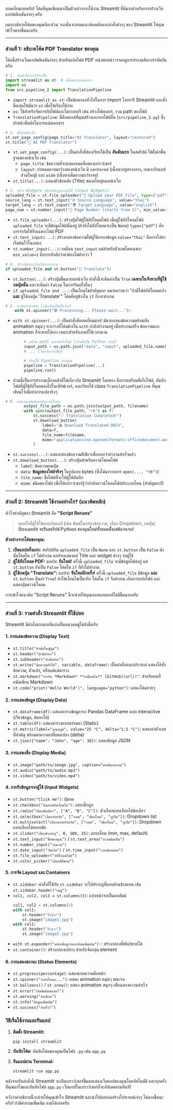 ยอดเยี่ยมเลยครับ! โค้ดที่คุณเขียนมาเป็นตัวอย่างการใช้งาน Streamlit ที่ดีมากสำหรับการสร้างเว็บแอปพลิเคชันง่ายๆ ครับ

ผมจะอธิบายโค้ดของคุณทีละส่วน จากนั้นจะสอนแนวคิดหลักและคำสั่งต่างๆ ของ Streamlit ให้คุณเข้าใจมากขึ้นนะครับ

---

### **ส่วนที่ 1: อธิบายโค้ด PDF Translator ของคุณ**

โค้ดนี้สร้างเว็บแอปพลิเคชันง่ายๆ สำหรับแปลไฟล์ PDF หน้าต่อหน้า เรามาดูการทำงานทีละบรรทัดกันครับ

```python
# 1. นำเข้าไลบรารีที่จำเป็น
import streamlit as st  # นี่คือพระเอกของเรา
import os
from src.pipeline_2 import TranslationPipeline 
```
- `import streamlit as st`: เป็นข้อตกลงทั่วไปในการ import ไลบรารี Streamlit และตั้งชื่อเล่นให้มันว่า `st` เพื่อให้เรียกใช้ง่าย
- `os`: ใช้สำหรับจัดการกับไฟล์และไดเรกทอรี เช่น สร้างโฟลเดอร์, รวม path ของไฟล์
- `TranslationPipeline`: นี่คือคลาสที่คุณสร้างเองจากไฟล์อื่น (`src/pipeline_2.py`) ซึ่งทำหน้าที่หลักในการแปลเอกสาร

```python
# 2. ตั้งค่าหน้าเว็บ
st.set_page_config(page_title="AI Translator", layout="centered")
st.title("📘 AI PDF Translator")
```
- `st.set_page_config(...)`: เป็นคำสั่งที่ต้องเรียกใช้เป็น **อันดับแรก** ในสคริปต์ ใช้ตั้งค่าพื้นฐานของหน้าเว็บ เช่น
    - `page_title`: ข้อความที่จะแสดงบนแท็บของเบราว์เซอร์
    - `layout`: กำหนดความกว้างของหน้าเว็บ มี `centered` (เนื้อหาอยู่ตรงกลาง, เหมาะกับแอปส่วนใหญ่) และ `wide` (เนื้อหาเต็มความกว้างจอ)
- `st.title(...)`: แสดงหัวข้อหลัก (Title) ขนาดใหญ่บนหน้าเว็บ

```python
# 3. สร้าง Widgets เพื่อรับข้อมูลจากผู้ใช้ (Input Widgets)
uploaded_file = st.file_uploader("📎 Upload your PDF file", type=["pdf"])
source_lang = st.text_input("🌐 Source Language", value="thai")
target_lang = st.text_input("🌍 Target Language", value="english")
page_num = st.number_input("📄 Page Number (starts from 1)", min_value=1, value=1)
```
- `st.file_uploader(...)`: สร้างปุ่มให้ผู้ใช้อัปโหลดไฟล์ เมื่อผู้ใช้อัปโหลดไฟล์ `uploaded_file` จะมีข้อมูลไฟล์นั้นอยู่ (ถ้ายังไม่อัปโหลดจะเป็น `None`) `type=["pdf"]` คือการจำกัดให้รับเฉพาะไฟล์ PDF
- `st.text_input(...)`: สร้างกล่องข้อความให้ผู้ใช้กรอกข้อมูล `value="thai"` คือการใส่ค่าเริ่มต้นไว้ในกล่อง
- `st.number_input(...)`: เหมือน `text_input` แต่สำหรับตัวเลขโดยเฉพาะ `min_value=1` คือการบังคับว่าค่าต้องไม่ต่ำกว่า 1

```python
# 4. สร้างปุ่มและเงื่อนไขการทำงาน
if uploaded_file and st.button("🚀 Translate"):
```
- `st.button(...)`: สร้างปุ่มขึ้นมาบนหน้าเว็บ คำสั่งนี้จะคืนค่าเป็น `True` **เฉพาะในจังหวะที่ผู้ใช้กดปุ่มนั้น** และจะคืนค่า `False` ในการรันครั้งอื่นๆ
- `if uploaded_file and ...`: เป็นเงื่อนไขสำคัญมาก หมายความว่า "ถ้ามีไฟล์อัปโหลดแล้ว **และ** ผู้ใช้กดปุ่ม 'Translate'" โค้ดที่อยู่ข้างใน `if` ถึงจะทำงาน

```python
# 5. ส่วนประมวลผล (เมื่อเงื่อนไขเป็นจริง)
    with st.spinner("🛠️ Processing... Please wait..."):
```
- `with st.spinner(...)`: เป็นคำสั่งที่ยอดเยี่ยมมาก! มันจะแสดงข้อความพร้อมกับ animation หมุนๆ ระหว่างที่โค้ดข้างใน `with` กำลังทำงานอยู่ เมื่อทำงานเสร็จ ข้อความและ animation ก็จะหายไปเอง เหมาะสำหรับงานที่ใช้เวลานาน

```python
        # เตรียม path และบันทึกไฟล์ (ส่วนนี้เป็น Python ปกติ)
        input_path = os.path.join("data", "input", uploaded_file.name)
        # ... (โค้ดจัดการไฟล์)

        # เรียกใช้ Pipeline ของคุณ
        pipeline = TranslationPipeline(...)
        pipeline.run()
```
- ส่วนนี้เป็นการทำงานเบื้องหลังที่ไม่เกี่ยวกับ Streamlit โดยตรง คือการเตรียมที่เก็บไฟล์, บันทึกไฟล์ที่ผู้ใช้อัปโหลดลงไปในเซิร์ฟเวอร์, และเรียกใช้ class `TranslationPipeline` ที่คุณเขียนไว้เพื่อทำการแปลจริงๆ

```python
# 6. แสดงผลลัพธ์และปุ่มดาวน์โหลด
        output_file_path = os.path.join(output_path, filename)
        with open(output_file_path, "rb") as f:
            st.success("✅ Translation Completed!")
            st.download_button(
                label="📥 Download Translated DOCX",
                data=f,
                file_name=filename,
                mime="application/vnd.openxmlformats-officedocument.wordprocessingml.document"
            )
```
- `st.success(...)`: แสดงกล่องข้อความสีเขียวเพื่อบอกว่าทำงานสำเร็จแล้ว
- `st.download_button(...)`: สร้างปุ่มสำหรับดาวน์โหลดไฟล์
    - `label`: ข้อความบนปุ่ม
    - `data`: **ข้อมูลของไฟล์จริงๆ** ในรูปแบบ bytes (ซึ่งได้มาจากการ `open(..., "rb")`)
    - `file_name`: ชื่อไฟล์ที่จะให้ผู้ใช้บันทึก
    - `mime`: ชนิดของไฟล์ เพื่อให้เบราว์เซอร์รู้ว่ากำลังดาวน์โหลดไฟล์ประเภทไหน (สำคัญมาก!)

---

### **ส่วนที่ 2: Streamlit ใช้งานอย่างไร? (แนวคิดหลัก)**

หัวใจสำคัญของ Streamlit คือ **"Script Reruns"**

> ทุกครั้งที่ผู้ใช้โต้ตอบกับแอป (เช่น พิมพ์ในกล่องข้อความ, เลือก Dropdown, กดปุ่ม) **Streamlit จะรันสคริปต์ Python ของคุณใหม่ทั้งหมดตั้งแต่ต้นจนจบ!**

**ตัวอย่างจากโค้ดของคุณ:**
1.  **เปิดแอปครั้งแรก:** สคริปต์รัน `uploaded_file` เป็น `None` และ `st.button` เป็น `False` ดังนั้นโค้ดใน `if` ไม่ทำงาน แอปจะแสดงแค่ Title และ widget ต่างๆ รอผู้ใช้
2.  **ผู้ใช้อัปโหลด PDF:** แอปจะ **รันใหม่!** ครั้งนี้ `uploaded_file` จะมีข้อมูลไฟล์อยู่ แต่ `st.button` ยังเป็น `False` โค้ดใน `if` ก็ยังไม่ทำงาน
3.  **ผู้ใช้กดปุ่ม "Translate":** แอปจะ **รันใหม่อีกครั้ง!** ครั้งนี้ `uploaded_file` มีข้อมูล **และ** `st.button` คืนค่า `True`! ทำให้เงื่อนไขเป็นจริง โค้ดใน `if` จึงทำงาน เกิดการแปลไฟล์ และแสดงปุ่มดาวน์โหลด

การเข้าใจแนวคิด "Script Reruns" นี้จะช่วยให้คุณออกแบบแอปได้ดีขึ้นมากครับ

---

### **ส่วนที่ 3: รวมคำสั่ง Streamlit ที่ใช้บ่อย**

Streamlit มีคำสั่งมากมายที่แบ่งเป็นหมวดหมู่ได้ดังนี้ครับ

#### **1. การแสดงข้อความ (Display Text)**
- `st.title("หัวข้อใหญ่สุด")`
- `st.header("หัวข้อรอง")`
- `st.subheader("หัวข้อย่อย")`
- `st.write("ข้อความทั่วไป", variable, dataframe)`: เป็นคำสั่งอเนกประสงค์ แสดงได้ทั้งข้อความ, ตัวแปร, หรือแม้แต่ตาราง
- `st.markdown("รองรับ *Markdown* **เหมือนใน** [GitHub](url))"`: สำหรับคนที่ถนัดเขียน Markdown
- `st.code("print('Hello World')", language="python")`: แสดงโค้ดสวยๆ

#### **2. การแสดงข้อมูล (Display Data)**
- `st.dataframe(df)`: แสดงตารางข้อมูลจาก Pandas DataFrame แบบ interactive (เรียงข้อมูล, ค้นหาได้)
- `st.table(df)`: แสดงตารางแบบธรรมดา (Static)
- `st.metric(label="อุณหภูมิ", value="25 °C", delta="1.5 °C")`: แสดงค่าตัวเลขที่สำคัญ พร้อมค่าความเปลี่ยนแปลง (delta)
- `st.json({"name": "John", "age": 30})`: แสดงข้อมูล JSON

#### **3. การแสดงสื่อ (Display Media)**
- `st.image("path/to/image.jpg", caption="คำอธิบายภาพ")`
- `st.audio("path/to/audio.mp3")`
- `st.video("path/to/video.mp4")`

#### **4. การรับข้อมูลจากผู้ใช้ (Input Widgets)**
- `st.button("Click me")`: ปุ่มกด
- `st.checkbox("ฉันยอมรับเงื่อนไข")`: กล่องติ๊กถูก
- `st.radio("เลือกข้อเดียว", ["A", "B", "C"])`: ตัวเลือกแบบเลือกได้ข้อเดียว
- `st.selectbox("เลือกจังหวัด", ["กทม", "เชียงใหม่", "ภูเก็ต"])`: Dropdown list
- `st.multiselect("เลือกหลายจังหวัด", ["กทม", "เชียงใหม่", "ภูเก็ต"])`: Dropdown แบบเลือกได้หลายข้อ
- `st.slider("เลือกช่วงอายุ", 0, 100, 25)`: แถบเลื่อน (min, max, default)
- `st.text_input("ชื่อของคุณ")` / `st.text_area("ความคิดเห็น")`
- `st.number_input("จำนวน")`
- `st.date_input("วันเกิด")` / `st.time_input("เวลานัดหมาย")`
- `st.file_uploader("อัปโหลดไฟล์")`
- `st.color_picker("เลือกสีที่ชอบ")`

#### **5. การจัด Layout และ Containers**
- `st.sidebar`: คำสั่งที่ใช้กับ `st.sidebar` จะไปปรากฏที่แถบด้านข้างแทน เช่น `st.sidebar.header("เมนู")`
- `col1, col2, col3 = st.columns(3)`: แบ่งหน้าจอเป็นคอลัมน์
  ```python
  col1, col2 = st.columns(2)
  with col1:
      st.header("ฝั่งซ้าย")
      st.image("image1.jpg")
  with col2:
      st.header("ฝั่งขวา")
      st.image("image2.jpg")
  ```
- `with st.expander("คลิกเพื่อดูรายละเอียดเพิ่มเติม"):`: สร้างกล่องที่พับ/ขยายได้
- `st.container()`: สร้างกล่องเปล่าๆ สำหรับจัดกลุ่ม element

#### **6. การแสดงสถานะ (Status Elements)**
- `st.progress(percentage)`: แสดงแถบความคืบหน้า
- `st.spinner("กำลังโหลด...")`: แสดง animation หมุนๆ ขณะรอ
- `st.balloons()` / `st.snow()`: แสดง animation สนุกๆ เพื่อฉลองความสำเร็จ
- `st.error("เกิดข้อผิดพลาด!")`
- `st.warning("คำเตือน")`
- `st.info("ข้อมูลเพิ่มเติม")`
- `st.success("สำเร็จ!")`

### **วิธีเริ่มใช้งานและรันแอป**

1.  **ติดตั้ง Streamlit:**
    ```bash
    pip install streamlit
    ```

2.  **บันทึกโค้ด:** บันทึกโค้ดของคุณเป็นไฟล์ `.py` เช่น `app.py`

3.  **รันแอปผ่าน Terminal:**
    ```bash
    streamlit run app.py
    ```

หลังจากรันคำสั่งนี้ Streamlit จะเปิดเบราว์เซอร์ขึ้นมาแสดงเว็บแอปของคุณโดยอัตโนมัติ และทุกครั้งที่คุณแก้ไขและบันทึกไฟล์ `app.py` เว็บแอปในเบราว์เซอร์ก็จะอัปเดตตามทันที!

หวังว่าคำอธิบายนี้จะช่วยให้คุณเข้าใจ Streamlit และนำไปต่อยอดสร้างโปรเจกต์เจ๋งๆ ได้มากขึ้นนะครับ! ถ้ามีคำถามเพิ่มเติม ถามได้เลยครับ